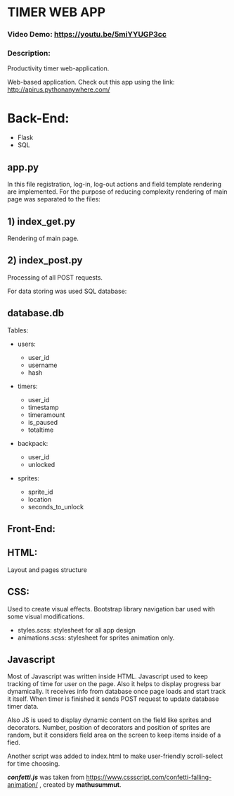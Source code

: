 # TIMER WEB APP
### Video Demo:  https://youtu.be/5miYYUGP3cc
### Description:

Productivity timer web-application.

Web-based application. Check out this app using the link: http://apirus.pythonanywhere.com/



# Back-End:
- Flask
- SQL

## app.py 
In this file registration, log-in, log-out actions and field template rendering are implemented.
For the purpose of reducing complexity rendering of main page was separated to the files:
## 1) index_get.py
Rendering of main page.
## 2) index_post.py
Processing of all POST requests.

For data storing was used SQL database: 
##  database.db
Tables:
- users:
    - user_id
    - username
    - hash

- timers:
    - user_id
    - timestamp
    - timeramount
    - is_paused
    - totaltime

- backpack:
    - user_id
    - unlocked

- sprites:
    - sprite_id
    - location
    - seconds_to_unlock


## Front-End:

## HTML:
Layout and pages structure
## CSS: 
Used to create visual effects.
Bootstrap library navigation bar used with some visual modifications. 
- styles.scss: stylesheet for all app design
- animations.scss: stylesheet for sprites animation only.


## Javascript

Most of Javascript was written inside HTML. 
Javascript used to  keep tracking of time for user on the page. Also it helps to display progress bar dynamically. It receives info from database once page loads and start track it itself. When timer is finished it sends POST request to update  database timer data.

Also JS is used to display dynamic content on the field like sprites and decorators. Number, position of decorators and position of sprites are random, but it considers field area on the screen to keep items inside of a fied.

Another script was added to index.html to make user-friendly scroll-select for time choosing.

***confetti.js*** was taken from https://www.cssscript.com/confetti-falling-animation/ , created by **mathusummut**.

